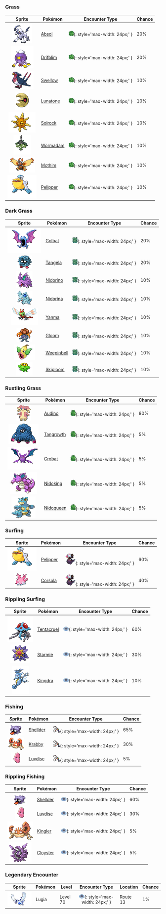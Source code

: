 

### Grass

| Sprite | Pokémon | Encounter Type | Chance |
| :---: | --- | :---: | --- |
| ![absol](../../assets/sprites/absol/front.gif) | [Absol](../../pokemon/absol.md/) | ![Grass](../../assets/encounter_types/grass.png){: style='max-width: 24px;' } | 20% |
| ![drifblim](../../assets/sprites/drifblim/front.gif) | [Drifblim](../../pokemon/drifblim.md/) | ![Grass](../../assets/encounter_types/grass.png){: style='max-width: 24px;' } | 20% |
| ![swellow](../../assets/sprites/swellow/front.gif) | [Swellow](../../pokemon/swellow.md/) | ![Grass](../../assets/encounter_types/grass.png){: style='max-width: 24px;' } | 10% |
| ![lunatone](../../assets/sprites/lunatone/front.gif) | [Lunatone](../../pokemon/lunatone.md/) | ![Grass](../../assets/encounter_types/grass.png){: style='max-width: 24px;' } | 10% |
| ![solrock](../../assets/sprites/solrock/front.gif) | [Solrock](../../pokemon/solrock.md/) | ![Grass](../../assets/encounter_types/grass.png){: style='max-width: 24px;' } | 10% |
| ![wormadam-plant](../../assets/sprites/wormadam-plant/front.gif) | [Wormadam](../../pokemon/wormadam-plant.md/) | ![Grass](../../assets/encounter_types/grass.png){: style='max-width: 24px;' } | 10% |
| ![mothim](../../assets/sprites/mothim/front.gif) | [Mothim](../../pokemon/mothim.md/) | ![Grass](../../assets/encounter_types/grass.png){: style='max-width: 24px;' } | 10% |
| ![pelipper](../../assets/sprites/pelipper/front.gif) | [Pelipper](../../pokemon/pelipper.md/) | ![Grass](../../assets/encounter_types/grass.png){: style='max-width: 24px;' } | 10%

### Dark Grass

| Sprite | Pokémon | Encounter Type | Chance |
| :---: | --- | :---: | --- |
| ![golbat](../../assets/sprites/golbat/front.gif) | [Golbat](../../pokemon/golbat.md/) | ![Dark Grass](../../assets/encounter_types/dark_grass.png){: style='max-width: 24px;' } | 20% |
| ![tangela](../../assets/sprites/tangela/front.gif) | [Tangela](../../pokemon/tangela.md/) | ![Dark Grass](../../assets/encounter_types/dark_grass.png){: style='max-width: 24px;' } | 20% |
| ![nidorino](../../assets/sprites/nidorino/front.gif) | [Nidorino](../../pokemon/nidorino.md/) | ![Dark Grass](../../assets/encounter_types/dark_grass.png){: style='max-width: 24px;' } | 10% |
| ![nidorina](../../assets/sprites/nidorina/front.gif) | [Nidorina](../../pokemon/nidorina.md/) | ![Dark Grass](../../assets/encounter_types/dark_grass.png){: style='max-width: 24px;' } | 10% |
| ![yanma](../../assets/sprites/yanma/front.gif) | [Yanma](../../pokemon/yanma.md/) | ![Dark Grass](../../assets/encounter_types/dark_grass.png){: style='max-width: 24px;' } | 10% |
| ![gloom](../../assets/sprites/gloom/front.gif) | [Gloom](../../pokemon/gloom.md/) | ![Dark Grass](../../assets/encounter_types/dark_grass.png){: style='max-width: 24px;' } | 10% |
| ![weepinbell](../../assets/sprites/weepinbell/front.gif) | [Weepinbell](../../pokemon/weepinbell.md/) | ![Dark Grass](../../assets/encounter_types/dark_grass.png){: style='max-width: 24px;' } | 10% |
| ![skiploom](../../assets/sprites/skiploom/front.gif) | [Skiploom](../../pokemon/skiploom.md/) | ![Dark Grass](../../assets/encounter_types/dark_grass.png){: style='max-width: 24px;' } | 10%

### Rustling Grass

| Sprite | Pokémon | Encounter Type | Chance |
| :---: | --- | :---: | --- |
| ![audino](../../assets/sprites/audino/front.gif) | [Audino](../../pokemon/audino.md/) | ![Rustling Grass](../../assets/encounter_types/rustling_grass.png){: style='max-width: 24px;' } | 80% |
| ![tangrowth](../../assets/sprites/tangrowth/front.gif) | [Tangrowth](../../pokemon/tangrowth.md/) | ![Rustling Grass](../../assets/encounter_types/rustling_grass.png){: style='max-width: 24px;' } | 5% |
| ![crobat](../../assets/sprites/crobat/front.gif) | [Crobat](../../pokemon/crobat.md/) | ![Rustling Grass](../../assets/encounter_types/rustling_grass.png){: style='max-width: 24px;' } | 5% |
| ![nidoking](../../assets/sprites/nidoking/front.gif) | [Nidoking](../../pokemon/nidoking.md/) | ![Rustling Grass](../../assets/encounter_types/rustling_grass.png){: style='max-width: 24px;' } | 5% |
| ![nidoqueen](../../assets/sprites/nidoqueen/front.gif) | [Nidoqueen](../../pokemon/nidoqueen.md/) | ![Rustling Grass](../../assets/encounter_types/rustling_grass.png){: style='max-width: 24px;' } | 5%

### Surfing

| Sprite | Pokémon | Encounter Type | Chance |
| :---: | --- | :---: | --- |
| ![pelipper](../../assets/sprites/pelipper/front.gif) | [Pelipper](../../pokemon/pelipper.md/) | ![Surfing](../../assets/encounter_types/surfing.png){: style='max-width: 24px;' } | 60% |
| ![corsola](../../assets/sprites/corsola/front.gif) | [Corsola](../../pokemon/corsola.md/) | ![Surfing](../../assets/encounter_types/surfing.png){: style='max-width: 24px;' } | 40%

### Rippling Surfing

| Sprite | Pokémon | Encounter Type | Chance |
| :---: | --- | :---: | --- |
| ![tentacruel](../../assets/sprites/tentacruel/front.gif) | [Tentacruel](../../pokemon/tentacruel.md/) | ![Rippling Surfing](../../assets/encounter_types/rippling_surfing.png){: style='max-width: 24px;' } | 60% |
| ![starmie](../../assets/sprites/starmie/front.gif) | [Starmie](../../pokemon/starmie.md/) | ![Rippling Surfing](../../assets/encounter_types/rippling_surfing.png){: style='max-width: 24px;' } | 30% |
| ![kingdra](../../assets/sprites/kingdra/front.gif) | [Kingdra](../../pokemon/kingdra.md/) | ![Rippling Surfing](../../assets/encounter_types/rippling_surfing.png){: style='max-width: 24px;' } | 10%

### Fishing

| Sprite | Pokémon | Encounter Type | Chance |
| :---: | --- | :---: | --- |
| ![shellder](../../assets/sprites/shellder/front.gif) | [Shellder](../../pokemon/shellder.md/) | ![Fishing](../../assets/encounter_types/fishing.png){: style='max-width: 24px;' } | 65% |
| ![krabby](../../assets/sprites/krabby/front.gif) | [Krabby](../../pokemon/krabby.md/) | ![Fishing](../../assets/encounter_types/fishing.png){: style='max-width: 24px;' } | 30% |
| ![luvdisc](../../assets/sprites/luvdisc/front.gif) | [Luvdisc](../../pokemon/luvdisc.md/) | ![Fishing](../../assets/encounter_types/fishing.png){: style='max-width: 24px;' } | 5%

### Rippling Fishing

| Sprite | Pokémon | Encounter Type | Chance |
| :---: | --- | :---: | --- |
| ![shellder](../../assets/sprites/shellder/front.gif) | [Shellder](../../pokemon/shellder.md/) | ![Rippling Fishing](../../assets/encounter_types/rippling_fishing.png){: style='max-width: 24px;' } | 60% |
| ![luvdisc](../../assets/sprites/luvdisc/front.gif) | [Luvdisc](../../pokemon/luvdisc.md/) | ![Rippling Fishing](../../assets/encounter_types/rippling_fishing.png){: style='max-width: 24px;' } | 30% |
| ![kingler](../../assets/sprites/kingler/front.gif) | [Kingler](../../pokemon/kingler.md/) | ![Rippling Fishing](../../assets/encounter_types/rippling_fishing.png){: style='max-width: 24px;' } | 5% |
| ![cloyster](../../assets/sprites/cloyster/front.gif) | [Cloyster](../../pokemon/cloyster.md/) | ![Rippling Fishing](../../assets/encounter_types/rippling_fishing.png){: style='max-width: 24px;' } | 5% |

### Legendary Encounter

| Sprite | Pokémon | Level | Encounter Type | Location | Chance |
| :---: | --- | --- | :---: | --- | --- |
| ![lugia](../../assets/sprites/lugia/front.gif) | Lugia | Level 70 | ![rippling_surfing](../../assets/encounter_types/rippling_surfing.png){: style='max-width: 24px;' } | Route 13 | 1% |

